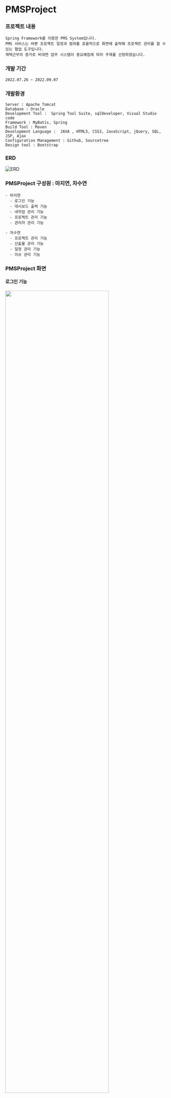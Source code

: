 #  PMSProject


### 프로젝트 내용
```
Spring Framework를 이용한 PMS System입니다. 
PMS 서비스는 바쁜 프로젝트 일정과 범위를 효율적으로 화면에 출력해 프로젝트 관리를 할 수 있는 협업 도구입니다. 
재택근무의 증가로 비대면 업무 시스템이 중요해짐에 따라 주제를 선정하였습니다.
```


### 개발 기간
```
2022.07.26 ~ 2022.09.07
```


### 개발환경  
```
Server : Apache Tomcat 
Database : Oracle
Development Tool :  Spring Tool Suite, sqlDeveloper, Visual Studio code
Framework : MyBatis, Spring
Build Tool : Maven
Development Language :  JAVA , HTML5, CSS3, JavaScript, jQuery, SQL, JSP, Ajax
Configuration Management : Github, Sourcetree 
Design tool : Bootstrap
```


### ERD
![ERD](https://user-images.githubusercontent.com/97590398/184394968-7831821d-dd34-421f-93a8-266f6b821fa7.png)


###  PMSProject 구성원 : 마지연, 차수연
```
- 마지연 
  - 로그인 기능
  - 대시보드 출력 기능
  - 내작업 관리 기능
  - 프로젝트 관리 기능
  - 관리자 관리 기능 
  
- 차수연 
  - 프로젝트 관리 기능
  - 산출물 관리 기능
  - 일정 관리 기능
  - 이슈 관리 기능
```


###  PMSProject 화면
#### 로그인 기능
<img width="80%" src="https://user-images.githubusercontent.com/104612045/189580600-188e073a-2ecd-4ae5-b0aa-2e631e15a818.gif"/>  

```
로그인 시 관리자, PL, 사원을 구분하여 왼쪽 메뉴를 다르게 출력합니다.
```

#### 대시보드 출력 기능
<img width="80%" src="https://user-images.githubusercontent.com/104612045/189579418-95eae8fe-e151-4d0e-acc1-9416edb2638c.gif"/>  

```
종합현황, 팀별현황, 개인별현황으로 프로젝트 진행 상태를 출력합니다.
각 출력 블럭에서는 링크를 통해 상세 페이지로 연결됩니다.
```

#### 관리자 기능
<img width="80%" src="https://user-images.githubusercontent.com/104612045/189577628-b32e17fc-4d96-4f1b-b54f-6bb6b1a4b1f8.gif"/>  

```
관리자로 로그인 시, 사용자 관리 메뉴에서는 사원들의 정보를 수정, 삭제, 등록할 수 있습니다.
프로젝트 관리 메뉴에서는 팀과 프로젝트를 등록하고 수정할 수 있습니다.
```

####  PL 기능
<img width="80%" src="https://user-images.githubusercontent.com/104612045/189595344-290455a4-1cd5-4e02-976a-6687ec28e21a.gif"/>  

```
PL로 로그인 시, 본인에게 할당된 프로젝트를 수정하고 팀원을 추가할 수 있습니다.
그 프로젝트의 스테이지를 수정, 삭제, 등록할 수 있는데 진행중인 작업이 있다면 삭제는 불가능합니다.
마찬가지로 해당 스테이지의 작업도 수정, 삭제, 등록할 수 있습니다.
```

#### 내작업 기능
<img width="80%" src="https://user-images.githubusercontent.com/104612045/189607773-84e25bb9-fc81-4edd-ab4c-f1d0386eca49.gif"/>  

```
본인에게 해당되는 프로젝트의 작업만 수정, 삭제, 등록할 수 있습니다.
```

### 프로젝트 관리 기능
#### 프로젝트 센터 - 메인 페이지
![프로젝트센터](https://user-images.githubusercontent.com/97590398/189340452-dc4c5e11-d069-43fc-9036-3f77b56a7cf9.gif)
```
- 모든 프로젝트 목록을 확인할 수 있고, 검색 조건(프로젝트 상태, 팀)을 선택하여 프로젝트를 검색할 수 있다.

- 프로젝트 명, 산출물, 이슈 클릭 시 프로젝트에 해당하는 정보를 확인할 수 있다.
```

#### 프로젝트 센터 - 정보 페이지
![프로젝트센터 상세정보](https://user-images.githubusercontent.com/97590398/189340465-de67daf0-6cd7-4aa5-a9d6-c90031f2b6ab.gif)
```
- 프로젝트 명을 클릭 시 프로젝트에 대한 기본정보, 팀원, WBS, 배정현황, 이슈, 산출물, 비용을 확인할 수 있다.
```

#### 프로젝트 산출물 페이지
![프로젝트산출물](https://user-images.githubusercontent.com/97590398/189340473-e1083d5f-686d-47fb-a4dd-dec09232903e.gif)
```
- 모든 프로젝트의 산출물을 확인할 수 있고, 파일명을 입력하여 산출물을 검색할 수 있다.
- 산출물 조회, 등록, 수정, 삭제를 할 수 있다.
- 한 개의 파일을 업로드, 다운로드를 할 수 있다.
```

#### 산출물 관리 기능
![내산출물관리](https://user-images.githubusercontent.com/97590398/189340425-7cdcb20d-7e61-4b93-aef7-f05ef1a1443a.gif)
```
- 본인이 등록한 산출물을 확인할 수 있고, 검색 조건(프로젝트, 산출물 종류, 파일명)을 선택하여 산출물을 검색할 수 있다.
- 산출물 조회, 등록, 수정, 삭제를 할 수 있다.
- 한 개의 파일을 업로드, 다운로드를 할 수 있다.
```

#### 일정 관리 기능
![내일정관리](https://user-images.githubusercontent.com/97590398/189340435-58602d3a-b64f-4ac2-b542-2ad9dc064345.gif)
```
- 본인의 일정을 조회, 등록, 수정, 삭제를 할 수 있다.
```
#### 이슈 관리 기능
![내이슈관리](https://user-images.githubusercontent.com/97590398/189340427-3617acde-d013-487e-a4ce-20983bec6971.gif)
```
- 본인이 등록한 이슈를 확인할 수 있고, 검색 조건(긴급여부, 이슈제목)을 선택하여 이슈를 검색할 수 있다.
- 이슈 조회, 등록, 수정을 할 수 있다.
- 한 개의 파일을 업로드, 다운로드를 할 수 있다.
```

### TroublShooting
```
- 마지연 : 
1. 페이지마다 로그인 계정의 정보로 화면을 출력해야 했습니다. 
DB의 테이블을 세세하게 나눠서 로그인 아이디만 가져왔을 때 controller에서 팀 이름이나 직급등 관련 정보를 가져오기 번거롭다 생각하여 처음 로그인 session에 대부분의 정보를 저장했습니다. 
하지만 쿠키에 허용되는 용량이 작으며 클라이언트가 많아질 때 문제가 되기 때문에 최소한의 정보를 저장해야 한다는 것을 알게 되었습니다.

2. 데이터를 넘기고 나서도 등록, 수정과 삭제 각각 페이지를 만들고 똑같은 데이터를 받아 사용하는 것은 똑같은 코드가 반복된다 생각하였습니다. 그
래서 한 페이지에 모달창 여러 개 구현하고 데이터를 이용하는 방식을 사용했습니다. 
또, 해당 페이지에서 데이터를 표에 출력한 후 한 개의 내용을 수정하려고 할 때, 선택된 행의 내용만을 다음 페이지로 넘기기 어려웠습니다. 
자바스크립트로 수정 버튼을 누르면 표에서 몇 번째 행을 눌렀는지 확인 후 해당 sequence 번호를 append로 input 태그를 추가해 controller에게 정보를 넘겼습니다. 
이때, 새로고침을 하지 않으면 input 태그가 계속 쌓이는 문제가 발생했습니다. 이것을 해결하기 위해 모달창은 취소 버튼으로만 닫게 수정하고 취소 버튼을 누르면 추가한 input 태그의 class를 이용해 삭제하도록 구현했습니다. 
삭제도 마찬가지로 표의 몇 행을 눌렀는지 확인 후 표에 hidden으로 숨겨둔 sequence 번호를 얻어왔습니다. 그리고 append를 이용해  sequence 번호의 삭제 page로 이동 버튼을 만들고 click 이벤트로 넘어가 삭제하도록 구현했습니다.

- 차수연 : 
첫번째 웹 프로젝트는 JSP&Servlet을 이용하였지만 이번 두번째 웹 프로젝트는 Spring Framework, Mybatis, Tiles을 사용하여 이전 프로젝트보다 코드가 훨씬 간편해지고 코드관리가 수월하다라는 것을 느꼈습니다.
```

